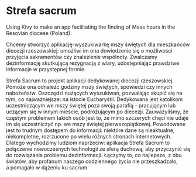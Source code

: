 # Strefa sacrum

Using Kivy to make an app facilitating the finding of Mass hours in the Resovian diocese (Poland).

Chcemy stworzyć aplikację-wyszukiwarkę mszy świętych dla mieszkańców diecezji rzeszowskiej: umożliwi im ona dowiedzenie się o możliwości przyjęcia sakramentów czy znalezienie wspólnoty. Zwalczamy dezinformację skutkującą rezygnacją z wiary, udostępniając prawdziwe informacje w przystępnej formie.

Strefa Sacrum to projekt aplikacji dedykowanej diecezji rzeszowskiej. Pomoże ona odnaleźć godziny mszy świętych, spowiedzi czy innych nabożeństw. Oszczędzi nużących wyszukiwań, pozwalając skupić się na tym, co najważniejsze: na istocie Eucharystii. Dedykowana jest katolikom uczestniczącym we mszy świętej poza swoją parafią - pracującym lub uczącym się w innym mieście, podróżującym po diecezji. Zauważyliśmy, że częstym problemem takich osób jest to, że mimo szczerych chęci nie udaje im się uczestniczyć np. we mszy świętej pierwszopiątkowej. Powodowane jest to trudnym dostępem do informacji: niektóre dane są nieaktualne, niekompletne, rozrzucone po wielu różnych stronach internetowych. Dlatego wychodzimy ludziom naprzeciw: aplikacja Strefa Sacrum to połączenie nowoczesnych technologii ze sferą duchową, aby przyczynić się do rozwiązania problemu dezinformacji. Łączymy to, co najlepsze, z obu światów, aby profanum naszego codziennego życia nie przeszkadzało, a pomagało w dążeniu ku sacrum.